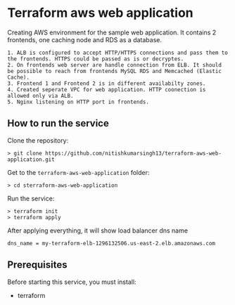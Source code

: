 # Terraform aws web application
Creating AWS environment for the sample web application. It contains 2 frontends, one caching node and RDS as a database.

```
1. ALB is configured to accept HTTP/HTTPS connections and pass them to the frontends. HTTPS could be passed as is or decryptes.
2. On frontends web server are handle connection from ELB. It should be possible to reach from frontends MySQL RDS and Memcached (Elastic Cache).
3. Frontend 1 and Frontend 2 is in different availabilty zones.
4. Created seperate VPC for web application. HTTP coonection is allowed only via ALB.
5. Nginx listening on HTTP port in frontends.
```

## How to run the service
Clone the repository:
```
> git clone https://github.com/nitishkumarsingh13/terraform-aws-web-application.git
```

Get to the `terraform-aws-web-application` folder:
```
> cd sterraform-aws-web-application
```

Run the service:
```
> terraform init
> terraform apply
```

After applying everything, it will show load balancer dns name
```
dns_name = my-terraform-elb-1296132506.us-east-2.elb.amazonaws.com
```

## Prerequisites

Before starting this service, you must install:
- terraform
